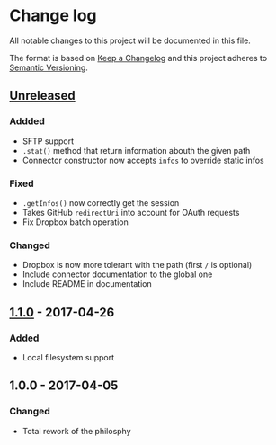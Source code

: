# Change log
All notable changes to this project will be documented in this file.

The format is based on [Keep a Changelog](http://keepachangelog.com/) and this project adheres to [Semantic Versioning](http://semver.org/).

## [Unreleased]
### Addded
- SFTP support
- `.stat()` method that return information abouth the given path
- Connector constructor now accepts `infos` to override static infos

### Fixed
- `.getInfos()` now correctly get the session
- Takes GitHub `redirectUri` into account for OAuth requests
- Fix Dropbox batch operation

### Changed
- Dropbox is now more tolerant with the path (first `/` is optional)
- Include connector documentation to the global one
- Include README in documentation

## [1.1.0] - 2017-04-26
### Added
- Local filesystem support

## 1.0.0 - 2017-04-05
### Changed
- Total rework of the philosphy

[Unreleased]: https://github.com/silexlabs/unifile/compare/v1.1.0...HEAD
[1.1.0]: https://github.com/silexlabs/unifile/compare/v1.0.0...v1.1.0
